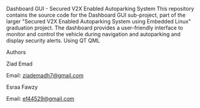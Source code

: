 Dashboard GUI - Secured V2X Enabled Autoparking System
This repository contains the source code for the Dashboard GUI sub-project, part of the larger "Secured V2X Enabled Autoparking System using Embedded Linux" graduation project.
The dashboard provides a user-friendly interface to monitor and control the vehicle during navigation and autoparking and display security alerts.
Using QT QML

Authors

Ziad Emad

Email: ziademadh7@gmail.com

Esraa Fawzy

Email: ef44529@gmail.com
